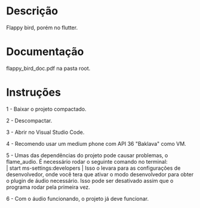 # Descrição

Flappy bird, porém no flutter.

# Documentação

flappy_bird_doc.pdf na pasta root.

# Instruções

1 - Baixar o projeto compactado.

2 - Descompactar.

3 - Abrir no Visual Studio Code.

4 - Recomendo usar um medium phone com API 36 "Baklava" como VM.

5 - Umas das dependências do projeto pode causar problemas, o flame_audio. É necessário rodar o seguinte comando no terminal:  
| start ms-settings:developers | Isso o levara para as configurações de desenvolvedor, onde você tera que ativar o modo desenvolvedor para obter o plugin de áudio necessário. Isso pode ser desativado assim que o programa rodar pela primeira vez.

6 - Com o áudio funcionando, o projeto já deve funcionar.
